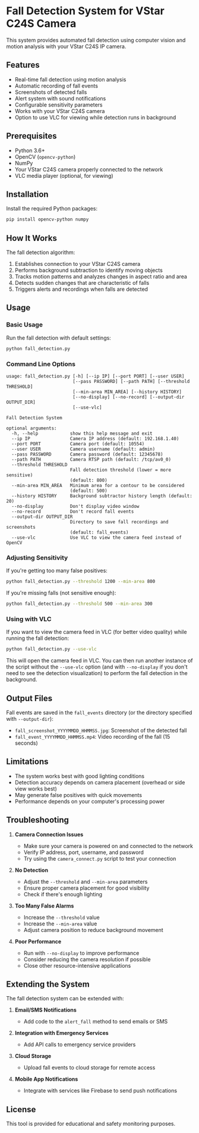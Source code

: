 # Fall Detection System for VStar C24S Camera

This system provides automated fall detection using computer vision and motion analysis with your VStar C24S IP camera.

## Features

- Real-time fall detection using motion analysis
- Automatic recording of fall events
- Screenshots of detected falls
- Alert system with sound notifications
- Configurable sensitivity parameters
- Works with your VStar C24S camera
- Option to use VLC for viewing while detection runs in background

## Prerequisites

- Python 3.6+
- OpenCV (`opencv-python`)
- NumPy
- Your VStar C24S camera properly connected to the network
- VLC media player (optional, for viewing)

## Installation

Install the required Python packages:

```bash
pip install opencv-python numpy
```

## How It Works

The fall detection algorithm:

1. Establishes connection to your VStar C24S camera
2. Performs background subtraction to identify moving objects
3. Tracks motion patterns and analyzes changes in aspect ratio and area
4. Detects sudden changes that are characteristic of falls
5. Triggers alerts and recordings when falls are detected

## Usage

### Basic Usage

Run the fall detection with default settings:

```bash
python fall_detection.py
```

### Command Line Options

```
usage: fall_detection.py [-h] [--ip IP] [--port PORT] [--user USER]
                         [--pass PASSWORD] [--path PATH] [--threshold THRESHOLD]
                         [--min-area MIN_AREA] [--history HISTORY]
                         [--no-display] [--no-record] [--output-dir OUTPUT_DIR]
                         [--use-vlc]

Fall Detection System

optional arguments:
  -h, --help            show this help message and exit
  --ip IP               Camera IP address (default: 192.168.1.40)
  --port PORT           Camera port (default: 10554)
  --user USER           Camera username (default: admin)
  --pass PASSWORD       Camera password (default: 12345678)
  --path PATH           Camera RTSP path (default: /tcp/av0_0)
  --threshold THRESHOLD
                        Fall detection threshold (lower = more sensitive)
                        (default: 800)
  --min-area MIN_AREA   Minimum area for a contour to be considered
                        (default: 500)
  --history HISTORY     Background subtractor history length (default: 20)
  --no-display          Don't display video window
  --no-record           Don't record fall events
  --output-dir OUTPUT_DIR
                        Directory to save fall recordings and screenshots
                        (default: fall_events)
  --use-vlc             Use VLC to view the camera feed instead of OpenCV
```

### Adjusting Sensitivity

If you're getting too many false positives:

```bash
python fall_detection.py --threshold 1200 --min-area 800
```

If you're missing falls (not sensitive enough):

```bash
python fall_detection.py --threshold 500 --min-area 300
```

### Using with VLC

If you want to view the camera feed in VLC (for better video quality) while running the fall detection:

```bash
python fall_detection.py --use-vlc
```

This will open the camera feed in VLC. You can then run another instance of the script without the `--use-vlc` option (and with `--no-display` if you don't need to see the detection visualization) to perform the fall detection in the background.

## Output Files

Fall events are saved in the `fall_events` directory (or the directory specified with `--output-dir`):

- `fall_screenshot_YYYYMMDD_HHMMSS.jpg`: Screenshot of the detected fall
- `fall_event_YYYYMMDD_HHMMSS.mp4`: Video recording of the fall (15 seconds)

## Limitations

- The system works best with good lighting conditions
- Detection accuracy depends on camera placement (overhead or side view works best)
- May generate false positives with quick movements
- Performance depends on your computer's processing power

## Troubleshooting

1. **Camera Connection Issues**
   - Make sure your camera is powered on and connected to the network
   - Verify IP address, port, username, and password
   - Try using the `camera_connect.py` script to test your connection

2. **No Detection**
   - Adjust the `--threshold` and `--min-area` parameters
   - Ensure proper camera placement for good visibility
   - Check if there's enough lighting

3. **Too Many False Alarms**
   - Increase the `--threshold` value
   - Increase the `--min-area` value
   - Adjust camera position to reduce background movement

4. **Poor Performance**
   - Run with `--no-display` to improve performance
   - Consider reducing the camera resolution if possible
   - Close other resource-intensive applications

## Extending the System

The fall detection system can be extended with:

1. **Email/SMS Notifications**
   - Add code to the `alert_fall` method to send emails or SMS

2. **Integration with Emergency Services**
   - Add API calls to emergency service providers

3. **Cloud Storage**
   - Upload fall events to cloud storage for remote access

4. **Mobile App Notifications**
   - Integrate with services like Firebase to send push notifications

## License

This tool is provided for educational and safety monitoring purposes.
